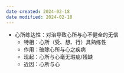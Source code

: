 ```yaml
---
date created: 2024-02-18
date modified: 2024-02-18
---
```

- 心所练达性：对治导致心所与心不健全的无信
    - 特相：心所（受、想、行）具熟练性
    - 作用：破除心所与心之疾病
    - 现起：心所与心毫无瑕疵/残缺
    - 近因：心所与心
